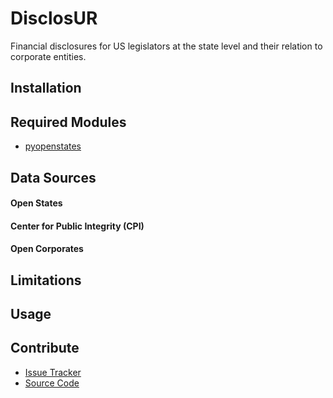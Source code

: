 DisclosUR
=========

Financial disclosures for US legislators at the state level and their relation to corporate entities.

## Installation

## Required Modules

* [pyopenstates](http://docs.openstates.org/projects/pyopenstates/en/latest/pyopenstates%20module.html)

## Data Sources

#### Open States

#### Center for Public Integrity (CPI)

#### Open Corporates

## Limitations

## Usage


Contribute
---------
- [Issue Tracker](https://github.com/ndtallant/DisclosUR_v2/issues)
- [Source Code](https://github.com/ndtallant/DisclosUR_v2)

